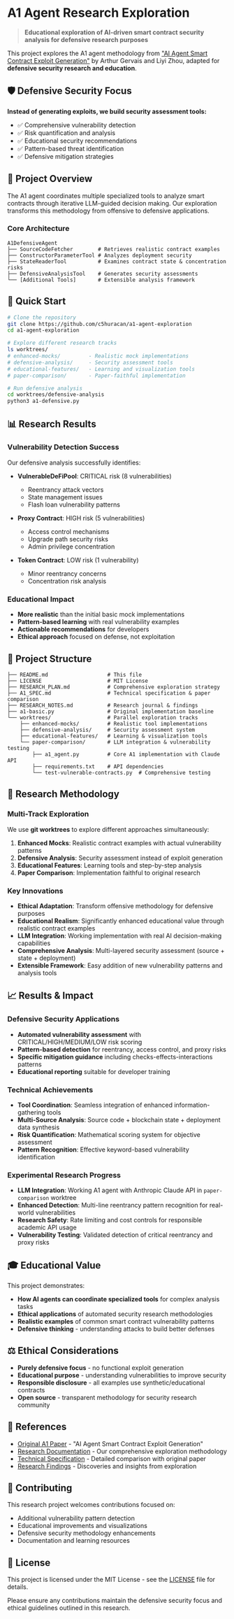 # A1 Agent Research Exploration

> **Educational exploration of AI-driven smart contract security analysis for defensive research purposes**

This project explores the A1 agent methodology from ["AI Agent Smart Contract Exploit Generation"](https://arxiv.org/html/2507.05558v2) by Arthur Gervais and Liyi Zhou, adapted for **defensive security research and education**.

## 🛡️ Defensive Security Focus

**Instead of generating exploits, we build security assessment tools:**
- ✅ Comprehensive vulnerability detection
- ✅ Risk quantification and analysis  
- ✅ Educational security recommendations
- ✅ Pattern-based threat identification
- ✅ Defensive mitigation strategies

## 🎯 Project Overview

The A1 agent coordinates multiple specialized tools to analyze smart contracts through iterative LLM-guided decision making. Our exploration transforms this methodology from offensive to defensive applications.

### Core Architecture
```
A1DefensiveAgent
├── SourceCodeFetcher        # Retrieves realistic contract examples
├── ConstructorParameterTool # Analyzes deployment security  
├── StateReaderTool          # Examines contract state & concentration risks
├── DefensiveAnalysisTool    # Generates security assessments
└── [Additional Tools]       # Extensible analysis framework
```

## 🚀 Quick Start

```bash
# Clone the repository
git clone https://github.com/c5huracan/a1-agent-exploration
cd a1-agent-exploration

# Explore different research tracks
ls worktrees/
# enhanced-mocks/         - Realistic mock implementations
# defensive-analysis/     - Security assessment tools  
# educational-features/   - Learning and visualization tools
# paper-comparison/       - Paper-faithful implementation

# Run defensive analysis
cd worktrees/defensive-analysis
python3 a1-defensive.py
```

## 📊 Research Results

### Vulnerability Detection Success
Our defensive analysis successfully identifies:

- **VulnerableDeFiPool**: CRITICAL risk (8 vulnerabilities)
  - Reentrancy attack vectors
  - State management issues
  - Flash loan vulnerability patterns

- **Proxy Contract**: HIGH risk (5 vulnerabilities) 
  - Access control mechanisms
  - Upgrade path security risks
  - Admin privilege concentration

- **Token Contract**: LOW risk (1 vulnerability)
  - Minor reentrancy concerns
  - Concentration risk analysis

### Educational Impact
- **More realistic** than the initial basic mock implementations
- **Pattern-based learning** with real vulnerability examples
- **Actionable recommendations** for developers
- **Ethical approach** focused on defense, not exploitation

## 📁 Project Structure

```
├── README.md                   # This file
├── LICENSE                     # MIT License
├── RESEARCH_PLAN.md            # Comprehensive exploration strategy  
├── A1_SPEC.md                  # Technical specification & paper comparison
├── RESEARCH_NOTES.md           # Research journal & findings
├── a1-basic.py                 # Original implementation baseline
└── worktrees/                  # Parallel exploration tracks
    ├── enhanced-mocks/         # Realistic tool implementations
    ├── defensive-analysis/     # Security assessment system
    ├── educational-features/   # Learning & visualization tools
    └── paper-comparison/       # LLM integration & vulnerability testing
        ├── a1_agent.py         # Core A1 implementation with Claude API
        ├── requirements.txt    # API dependencies
        └── test-vulnerable-contracts.py  # Comprehensive testing
```

## 🔬 Research Methodology

### Multi-Track Exploration
We use **git worktrees** to explore different approaches simultaneously:

1. **Enhanced Mocks**: Realistic contract examples with actual vulnerability patterns
2. **Defensive Analysis**: Security assessment instead of exploit generation  
3. **Educational Features**: Learning tools and step-by-step analysis
4. **Paper Comparison**: Implementation faithful to original research

### Key Innovations
- **Ethical Adaptation**: Transform offensive methodology for defensive purposes
- **Educational Realism**: Significantly enhanced educational value through realistic contract examples
- **LLM Integration**: Working implementation with real AI decision-making capabilities
- **Comprehensive Analysis**: Multi-layered security assessment (source + state + deployment)
- **Extensible Framework**: Easy addition of new vulnerability patterns and analysis tools

## 📈 Results & Impact

### Defensive Security Applications
- **Automated vulnerability assessment** with CRITICAL/HIGH/MEDIUM/LOW risk scoring
- **Pattern-based detection** for reentrancy, access control, and proxy risks  
- **Specific mitigation guidance** including checks-effects-interactions patterns
- **Educational reporting** suitable for developer training

### Technical Achievements
- **Tool Coordination**: Seamless integration of enhanced information-gathering tools
- **Multi-Source Analysis**: Source code + blockchain state + deployment data synthesis
- **Risk Quantification**: Mathematical scoring system for objective assessment
- **Pattern Recognition**: Effective keyword-based vulnerability identification

### Experimental Research Progress
- **LLM Integration**: Working A1 agent with Anthropic Claude API in `paper-comparison` worktree
- **Enhanced Detection**: Multi-line reentrancy pattern recognition for real-world vulnerabilities
- **Research Safety**: Rate limiting and cost controls for responsible academic API usage
- **Vulnerability Testing**: Validated detection of critical reentrancy and proxy risks

## 🎓 Educational Value

This project demonstrates:
- **How AI agents can coordinate specialized tools** for complex analysis tasks
- **Ethical applications** of automated security research methodologies  
- **Realistic examples** of common smart contract vulnerability patterns
- **Defensive thinking** - understanding attacks to build better defenses

## ⚖️ Ethical Considerations

- **Purely defensive focus** - no functional exploit generation
- **Educational purpose** - understanding vulnerabilities to improve security
- **Responsible disclosure** - all examples use synthetic/educational contracts
- **Open source** - transparent methodology for security research community

## 🔗 References

- [Original A1 Paper](https://arxiv.org/html/2507.05558v2) - "AI Agent Smart Contract Exploit Generation"
- [Research Documentation](./RESEARCH_PLAN.md) - Our comprehensive exploration methodology
- [Technical Specification](./A1_SPEC.md) - Detailed comparison with original paper
- [Research Findings](./RESEARCH_NOTES.md) - Discoveries and insights from exploration

## 🤝 Contributing

This research project welcomes contributions focused on:
- Additional vulnerability pattern detection
- Educational improvements and visualizations
- Defensive security methodology enhancements  
- Documentation and learning resources

## 📄 License

This project is licensed under the MIT License - see the [LICENSE](LICENSE) file for details.

Please ensure any contributions maintain the defensive security focus and ethical guidelines outlined in this research.
